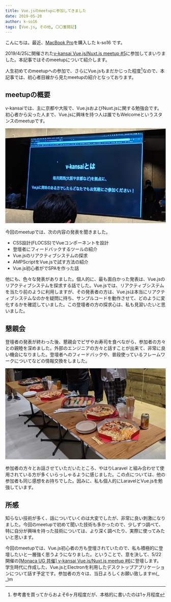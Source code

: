 ```yaml
---
title: Vue.jsのmeetupに参加してきました
date: 2019-05-20
author: k-so16
tags: [Vue.js, その他, 〇〇奮闘記]
---
```


こんにちは。最近、[MacBook Pro](https://www.apple.com/jp/macbook-pro/)を購入した k-so16 です。

2019/4/25に開催された[v-kansai Vue.js/Nuxt.js meetup #5](https://vuekansai.connpass.com/event/122664/)に参加してまいりました。本記事ではそのmeetupについて紹介します。

人生初めてのmeetupへの参加で、さらにVue.jsもまだかじった程度[^skill]なので、本記事では、初心者目線から見たmeetupの紹介となっております。

## meetupの概要
v-kansaiでは、主に京都や大阪で、Vue.jsおよびNuxt.jsに関する勉強会です。初心者から尖った人まで、Vue.jsに興味を持つ人は誰でもWelcomeというスタンスのmeetupです。

![](images/v-kansai-meetup-5th-1.jpg)

今回のmeetupでは、次の内容の発表を聞きました。

- CSS設計(FLOCSS)でVueコンポーネントを設計
- 登壇者にフィードバックするツールの紹介
- Vue.jsのリアクティブシステムの探求
- AMPScriptをVue.jsで試す方法の紹介
- Vue.js初心者がでSPAを作った話

他にも、色々な発表がありました。個人的に、最も面白かった発表は、Vue.jsのリアクティブシステムを探求する話でした。Vue.jsでは、リアクティブシステムを当たり前のように利用しますが、その発表者の方は、Vue.jsは本当にリアクティブシステムなのかを疑問に持ち、サンプルコードを動作させて、どのように変化するかを確認していました。この登壇者の方の探求心は、私も見習いたいと思いました。

## 懇親会
登壇者の発表が終わった後、懇親会でピザやお寿司を食べながら、参加者の方々との親睦を深めました。外部のエンジニアの方々と話すことが出来て、非常に良い機会になりました。登壇者へのフィードバックや、普段使っているフレームワークについてなどの情報交換をしました。

![](images/v-kansai-meetup-5th-2.jpg)

参加者の方々とお話させていただいたところ、やはりLaravel と組み合わせて使用されている方が多くいらっしゃるように感じました。この点については、他の参加者も同じ感想をお持ちでした。因みに、私も個人的にLaravelとVue.jsを勉強しています。

## 所感
知らない技術が多く、話についていくのは大変でしたが、非常に良い刺激になりました。今回のmeetupで初めて聞いた技術も多かったので、少しずつ調べて、特に自分が興味を持った技術については、より深く調べたり、実際に使ってみたいと思います。

今回のmeetupでは、Vue.js初心者の方も登壇されていたので、私も積極的に登壇したいと一層強く思うようになりました。ということで、意を決して、5/22開催の[[Monaca UG 共催] v-kansai Vue.js/Nuxt.js meetup #6](https://vuekansai.connpass.com/event/126754/)に登壇します。学生時代に作成した、Vue.jsとElectronを利用したデスクトップアプリケーションについて話す予定です。参加者の方々は、当日よろしくお願い致しますm(_ _)m

[^skill]: 参考書を買ってからおよそ6ヶ月程度だが、本格的に書いたのは1ヶ月程度